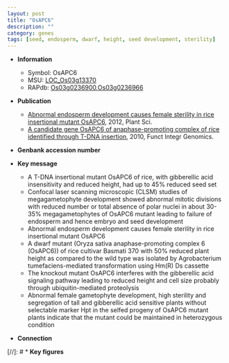 ```yaml
---
layout: post
title: "OsAPC6"
description: ""
category: genes
tags: [seed, endosperm, dwarf, height, seed development, sterility]
---
```


* **Information**  
    + Symbol: OsAPC6  
    + MSU: [LOC_Os03g13370](http://rice.plantbiology.msu.edu/cgi-bin/ORF_infopage.cgi?orf=LOC_Os03g13370)  
    + RAPdb: [Os03g0236900](http://rapdb.dna.affrc.go.jp/viewer/gbrowse_details/irgsp1?name=Os03g0236900),[Os03g0236966](http://rapdb.dna.affrc.go.jp/viewer/gbrowse_details/irgsp1?name=Os03g0236966)  

* **Publication**  
    + [Abnormal endosperm development causes female sterility in rice insertional mutant OsAPC6](http://www.ncbi.nlm.nih.gov/pubmed?term=Abnormal+endosperm+development+causes+female+sterility+in+rice+insertional+mutant+OsAPC6%5BTitle%5D), 2012, Plant Sci.
    + [A candidate gene OsAPC6 of anaphase-promoting complex of rice identified through T-DNA insertion](http://www.ncbi.nlm.nih.gov/pubmed?term=A+candidate+gene+OsAPC6+of+anaphase-promoting+complex+of+rice+identified+through+T-DNA+insertion%5BTitle%5D), 2010, Funct Integr Genomics.

* **Genbank accession number**  

* **Key message**  
    + A T-DNA insertional mutant OsAPC6 of rice, with gibberellic acid insensitivity and reduced height, had up to 45% reduced seed set
    + Confocal laser scanning microscopic (CLSM) studies of megagametophyte development showed abnormal mitotic divisions with reduced number or total absence of polar nuclei in about 30-35% megagametophytes of OsAPC6 mutant leading to failure of endosperm and hence embryo and seed development
    + Abnormal endosperm development causes female sterility in rice insertional mutant OsAPC6
    + A dwarf mutant (Oryza sativa anaphase-promoting complex 6 (OsAPC6)) of rice cultivar Basmati 370 with 50% reduced plant height as compared to the wild type was isolated by Agrobacterium tumefaciens-mediated transformation using Hm(R) Ds cassette
    + The knockout mutant OsAPC6 interferes with the gibberellic acid signaling pathway leading to reduced height and cell size probably through ubiquitin-mediated proteolysis
    + Abnormal female gametophyte development, high sterility and segregation of tall and gibberellic acid sensitive plants without selectable marker Hpt in the selfed progeny of OsAPC6 mutant plants indicate that the mutant could be maintained in heterozygous condition

* **Connection**  

[//]: # * **Key figures**  


